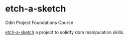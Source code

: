 # etch-a-sketch

Odin Project Foundations Course

[etch-a-sketch](https://www.theodinproject.com/paths/foundations/courses/foundations/lessons/etch-a-sketch-project) a project to solidfy dom manipulation skills.
